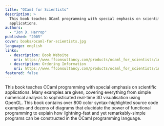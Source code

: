 ```yaml
---
title: "OCaml for Scientists"
description: >
  This book teaches OCaml programming with special emphasis on scientific
  applications.
authors:
  - "Jon D. Harrop"
published: "2005"
cover: books/ocaml-for-scientists.jpg
language: english
links:
  - description: Book Website
    uri: https://www.ffconsultancy.com/products/ocaml_for_scientists/index.html
  - description: Ordering Information
    uri: https://www.ffconsultancy.com/products/ocaml_for_scientists/index.html
featured: false
---
```


This book teaches OCaml programming with special emphasis on scientific
applications. Many examples are given, covering everything from simple
numerical analysis to sophisticated real-time 3D visualisation using
OpenGL. This book contains over 800 color syntax-highlighted source code
examples and dozens of diagrams that elucidate the power of functional
programming to explain how lightning-fast and yet remarkably-simple
programs can be constructed in the OCaml programming language.

